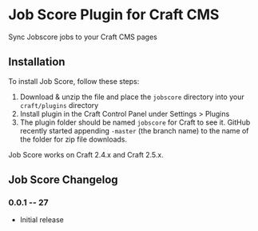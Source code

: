 # Job Score Plugin for Craft CMS

Sync Jobscore jobs to your Craft CMS pages


## Installation

To install Job Score, follow these steps:

1. Download & unzip the file and place the `jobscore` directory into your `craft/plugins` directory
2. Install plugin in the Craft Control Panel under Settings > Plugins
3. The plugin folder should be named `jobscore` for Craft to see it.  GitHub recently started appending `-master` (the branch name) to the name of the folder for zip file downloads.

Job Score works on Craft 2.4.x and Craft 2.5.x.


## Job Score Changelog

### 0.0.1 -- 27

* Initial release

